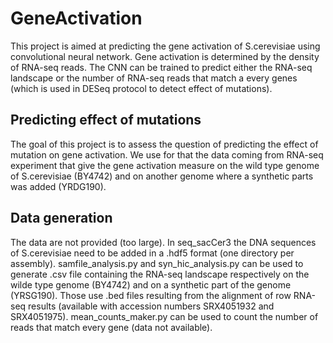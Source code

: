 # GeneActivation

This project is aimed at predicting the gene activation of S.cerevisiae using convolutional neural network. 
Gene activation is determined by the density of RNA-seq reads. The CNN can be trained to predict either the RNA-seq landscape
or the number of RNA-seq reads that match a every genes (which is used in DESeq protocol to detect effect of mutations).

## Predicting  effect of mutations

The goal of this project is to assess the question of predicting the effect of mutation on gene activation. 
We use for that the data coming from RNA-seq experiment that give the gene activation measure on the wild type genome of
S.cerevisiae (BY4742) and on another genome where a synthetic parts was added (YRDG190).

## Data generation

The data are not provided (too large). In seq_sacCer3 the DNA sequences of S.cerevisiae need to be added in a .hdf5 format 
(one directory per assembly). 
samfile_analysis.py and syn_hic_analysis.py can be used to generate .csv file containing the RNA-seq landscape respectively on the
wilde type genome (BY4742) and on a synthetic part of the genome (YRSG190). Those use .bed files resulting from the alignment 
of row RNA-seq results (available with accession numbers SRX4051932 and SRX4051975).
mean_counts_maker.py can be used to count the number of reads that match every gene (data not available).
